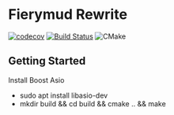 # Fierymud Rewrite

[![codecov](https://codecov.io/gh/stridera/FieryV4/branch/master/graph/badge.svg)](https://codecov.io/gh/stridera/FieryV4)
[![Build Status](https://travis-ci.org/stridera/FieryV4.svg?branch=master)](https://travis-ci.org/stridera/FieryV4)
![CMake](https://github.com/stridera/FieryV4/workflows/CMake/badge.svg)

## Getting Started

Install Boost Asio

- sudo apt install libasio-dev
- mkdir build && cd build && cmake .. && make
